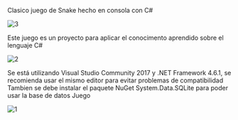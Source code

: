 
Clasico juego de Snake hecho en consola con C#

![3](https://github.com/user-attachments/assets/dd5c902f-d0a9-46fc-9929-2235b90a826a)

Este juego es un proyecto para aplicar el conocimento aprendido sobre el lenguaje C#

![2](https://github.com/user-attachments/assets/817ceabd-c847-4a40-a2c2-db6ca45490c2)


Se está utilizando Visual Studio Community 2017 y .NET Framework 4.6.1, se recomienda usar el mismo editor para evitar problemas de compatibilidad Tambien se debe instalar el paquete NuGet System.Data.SQLite para poder usar la base de datos
Juego

![1](https://github.com/user-attachments/assets/9c094db8-5b26-4b9a-9f67-ef7579459f4b)
